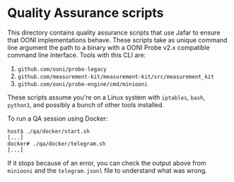 # Quality Assurance scripts

This directory contains quality assurance scripts that use Jafar to
ensure that OONI implementations behave. These scripts take as unique
command line argument the path to a binary with a OONI Probe v2.x
compatible command line interface. Tools with this CLI are:

1. `github.com/ooni/probe-legacy`
2. `github.com/measurement-kit/measurement-kit/src/measurement_kit`
3. `github.com/ooni/probe-engine/cmd/miniooni`

These scripts assume you're on a Linux system with `iptables`, `bash`,
`python3`, and possibly a bunch of other tools installed.

To run a QA session using Docker:

```
host$ ./qa/docker/start.sh
[...]
docker# ./qa/docker/telegram.sh
[...]
```

If it stops because of an error, you can check the output above from
`miniooni` and the `telegram.jsonl` file to understand what was wrong.
